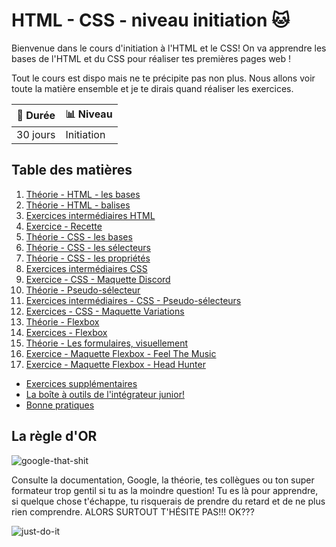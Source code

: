 # HTML - CSS - niveau initiation :cat:

Bienvenue dans le cours d'initiation à l'HTML et le CSS! On va apprendre les bases de l'HTML et du CSS pour réaliser tes premières pages web !

 Tout le cours est dispo mais ne te précipite pas non plus. Nous allons voir toute la matière ensemble et je te dirais quand réaliser les exercices.

:calendar: **Durée** | :bar_chart: **Niveau**
----------|---------
 30 jours |  Initiation

## Table des matières

1. [Théorie - HTML - les bases](01-theorie-html-bases.md)
2. [Théorie - HTML - balises](02-theorie-html-balises.md)
3. [Exercices intermédiaires HTML](03-exercices-intermediaires-html.md)
4. [Exercice - Recette](04-exercice-recette.md)
5. [Théorie - CSS - les bases](05-theorie-css-bases.md)
6. [Théorie - CSS - les sélecteurs](06-theorie-css-selecteurs.md)
7. [Théorie - CSS - les propriétés](07-theorie-css-prorietes.md)
8. [Exercices intermédiaires CSS](08-exercices-intermediaires-css.md)
9. [Exercice - CSS - Maquette Discord](09-exercice-css-maquette-discord.md)
10. [Théorie - Pseudo-sélecteur](10-theorie-css-pseudo-selecteurs.md)
11. [Exercices intermédiaires - CSS - Pseudo-sélecteurs](11-exercices-css-pseudo-selecteurs.md)
12. [Exercices - CSS - Maquette Variations](12-exercice-css-maquette-variations.md)
13. [Théorie - Flexbox](13-theorie-flexbox.md)
14. [Exercices - Flexbox](14-exercices-flexbox.md)
15. [Théorie - Les formulaires, visuellement](15-theorie-form-visu.md)
16. [Exercice - Maquette Flexbox - Feel The Music](16-exercice-css-maquette-feelthemusic.md)
17. [Exercice - Maquette Flexbox - Head Hunter](16-exercice-css-maquette-head-hunter.md)

- [Exercices supplémentaires](bonus-exos-supp.md)
- [La boîte à outils de l'intégrateur junior!](bonus-outils.md)
- [Bonne pratiques](bonus-bonnes-pratiques.md)

## La règle d'OR

![google-that-shit](https://i.giphy.com/media/v1.Y2lkPTc5MGI3NjExd2IxazVrYTY2NzFzcTR4NjlzeDN6b3UzNHo2Ymg2d2tnaXFqNnh4diZlcD12MV9pbnRlcm5hbF9naWZfYnlfaWQmY3Q9Zw/rcmg2ogSBedUs/giphy.gif)

Consulte la documentation, Google, la théorie, tes collègues ou ton super formateur trop gentil si tu as la moindre question! Tu es là pour apprendre, si quelque chose t'échappe, tu risquerais de prendre du retard et de ne plus rien comprendre. ALORS SURTOUT T'HÉSITE PAS!!! OK???

![just-do-it](https://i.giphy.com/media/v1.Y2lkPTc5MGI3NjExdmh4ZG42Nm5nMzNxa3kxMG5wMDhpenlqMGQwdGtiNWtybHhxMG5oaiZlcD12MV9pbnRlcm5hbF9naWZfYnlfaWQmY3Q9Zw/24xRxrDCLxhT2/giphy.gif)

